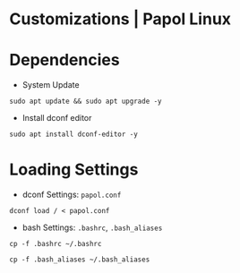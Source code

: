 # Customizations | Papol Linux

# Dependencies

- System Update

```
sudo apt update && sudo apt upgrade -y
```

- Install dconf editor

```
sudo apt install dconf-editor -y
```

# Loading Settings

- dconf Settings: `papol.conf`

```
dconf load / < papol.conf
```

- bash Settings: `.bashrc`, `.bash_aliases`

```
cp -f .bashrc ~/.bashrc
```

```
cp -f .bash_aliases ~/.bash_aliases
```
